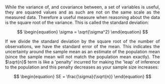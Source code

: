 <div style="text-align: justify">
<p>While the variance of, and covariance between, a set of variables is useful,
they are squared values and as such are not on the same scale as the measured
data. Therefore a useful measure when reasoning about the data is the square
root of the variance. This is called the standard deviation:</p>
</div>

$$
\begin{equation}
\sigma = \sqrt{\sigma^2} 
\end{equation}
$$

<div style="text-align: justify">
<p>If we divide the standard deviation by the square root of the number of
observations, we have the standard error of the mean. This indicates the
uncertainty around the sample mean as an estimate of the population mean (since
the sample mean will not match the population mean exactly). The $\sqrt{n}$
term is like a 'penalty' incurred for making the 'leap' of inference to the
population and this penalty decreases as your sample size increases:</p>
</div>

$$ 
\begin{equation}
SE = \frac{\sigma}{\sqrt{n}}
\end{equation}
$$

